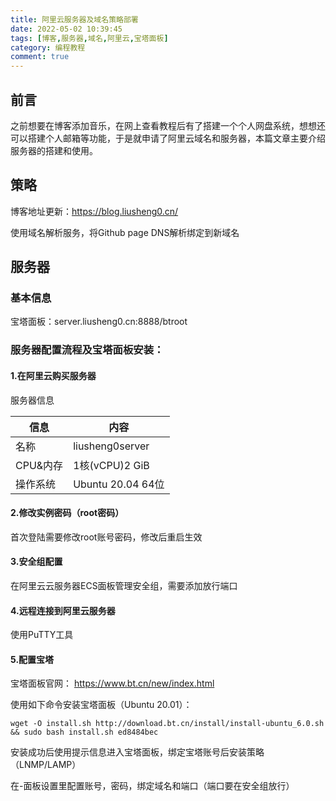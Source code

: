 ```yaml
---
title: 阿里云服务器及域名策略部署
date: 2022-05-02 10:39:45
tags: [博客,服务器,域名,阿里云,宝塔面板]
category: 编程教程
comment: true
---
```


## 前言

之前想要在博客添加音乐，在网上查看教程后有了搭建一个个人网盘系统，想想还可以搭建个人邮箱等功能，于是就申请了阿里云域名和服务器，本篇文章主要介绍服务器的搭建和使用。

## 策略

博客地址更新：https://blog.liusheng0.cn/

使用域名解析服务，将Github page DNS解析绑定到新域名

## 服务器

### 基本信息

宝塔面板：server.liusheng0.cn:8888/btroot

### 服务器配置流程及宝塔面板安装：

#### 1.在阿里云购买服务器

服务器信息

| 信息     | 内容              |
| -------- | ----------------- |
| 名称     | liusheng0server   |
| CPU&内存 | 1核(vCPU)2 GiB    |
| 操作系统 | Ubuntu 20.04 64位 |

#### 2.修改实例密码（root密码）

首次登陆需要修改root账号密码，修改后重启生效

#### 3.安全组配置

在阿里云云服务器ECS面板管理安全组，需要添加放行端口

#### 4.远程连接到阿里云服务器

使用PuTTY工具

#### 5.配置宝塔

宝塔面板官网： https://www.bt.cn/new/index.html

使用如下命令安装宝塔面板（Ubuntu 20.01）：

```
wget -O install.sh http://download.bt.cn/install/install-ubuntu_6.0.sh && sudo bash install.sh ed8484bec
```

安装成功后使用提示信息进入宝塔面板，绑定宝塔账号后安装策略（LNMP/LAMP）

在-面板设置里配置账号，密码，绑定域名和端口（端口要在安全组放行）
